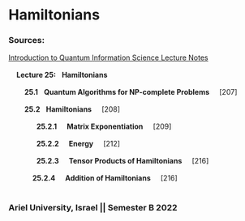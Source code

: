 # Hamiltonians

### Sources:
[Introduction to Quantum Information Science
Lecture Notes](https://www.scottaaronson.com/qclec.pdf)
<br/>
<br/>
&nbsp; &nbsp; **Lecture 25:** &nbsp; **Hamiltonians** <br/> <br/>
&nbsp; &nbsp; &nbsp; &nbsp; **25.1** &nbsp; **Quantum Algorithms for NP-complete Problems** &nbsp; &nbsp; [207] <br/> <br/>
&nbsp; &nbsp; &nbsp; &nbsp; **25.2** &nbsp; **Hamiltonians** &nbsp; &nbsp; [208] <br/> <br/>
&nbsp; &nbsp; &nbsp; &nbsp; &nbsp; &nbsp; &nbsp; **25.2.1** &nbsp; &nbsp; **Matrix Exponentiation** &nbsp; &nbsp; [209] <br/> <br/>
&nbsp; &nbsp; &nbsp; &nbsp; &nbsp; &nbsp; &nbsp; **25.2.2** &nbsp; &nbsp; **Energy** &nbsp; &nbsp; [212] <br/> <br/>
&nbsp; &nbsp; &nbsp; &nbsp; &nbsp; &nbsp; &nbsp; **25.2.3** &nbsp; &nbsp; **Tensor Products of Hamiltonians** &nbsp; &nbsp; [216] <br/> <br/>
&nbsp; &nbsp; &nbsp; &nbsp; &nbsp; &nbsp; **25.2.4** &nbsp; &nbsp; **Addition of Hamiltonians** &nbsp; &nbsp; [216] <br/> <br/>

### Ariel University, Israel || Semester B 2022
